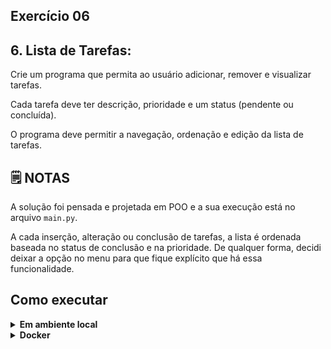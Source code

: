 ## Exercício 06

## 6. Lista de Tarefas:

Crie um programa que permita ao usuário adicionar, remover e visualizar tarefas.

Cada tarefa deve ter descrição, prioridade e um status (pendente ou concluída).

O programa deve permitir a navegação, ordenação e edição da lista de tarefas.


## :spiral_notepad: NOTAS

A solução foi pensada e projetada em POO e a sua execução está no arquivo `main.py`.

A cada inserção, alteração ou conclusão de tarefas, a lista é ordenada baseada no status de conclusão e na prioridade. De qualquer forma, decidi deixar a opção no menu para que fique explícito que há essa funcionalidade.


## Como executar

<details>
<summary><strong>Em ambiente local</strong></summary></br>

Crie o ambiente virtual (caso não tenha feito anteriormente)
```bash
python -m venv .venv
```

Ative o ambiente

**LINUX e OS X**
```bash
source .venv/bin/activate
```

**WINDOWS**
```bash
\.venv\Scripts\activate
```

Instale as dependências
```bash
python -m pip install -r dev-requirements.txt
```

**Na raiz do projeto**

Execute o script
```bash
python -m challenge_06.src.main
```

Execute os testes
```bash
python -m pytest -v
```

Execute a cobertura de testes
```bash
python -m pytest --cov
```
</details>

<details>
<summary><strong>Docker</strong></summary></br>

**Certifique-se de possuir o docker e docker-compose instalados na sua máquina e com seus respectivos serviços ativados**

Criando container
```bash
docker-compose up -d
```

Acessando o container
```bash
docker exec -it python-environment bash
```

Execute o script
```bash
python -m challenge_06.src.main
```

Execute os testes
```bash
python -m pytest -v
```

Execute a cobertura de testes
```bash
python -m pytest --cov
```
</details>